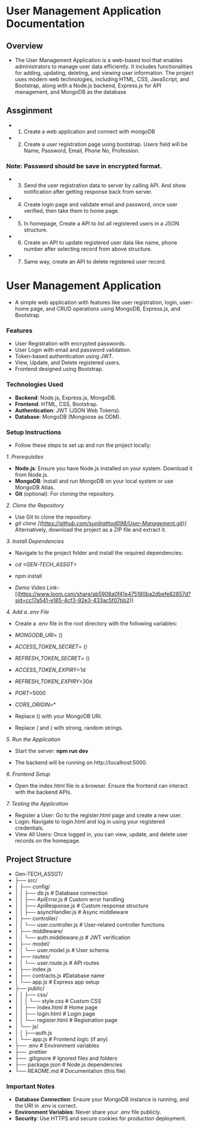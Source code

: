 
# User Management Application Documentation
## Overview
- The User Management Application is a web-based tool that enables administrators to manage user data efficiently. It includes functionalities for adding, updating, deleting, and viewing user information. The project uses modern web technologies, including HTML, CSS, JavaScript, and Bootstrap, along with a Node.js backend, Express.js for API management, and MongoDB as the database



## Assginment
- 1. Create a web application and connect with mongoDB
- 2. Create a user registration page using bootstrap. Users field will be Name, Password, Email, Phone No, Profession. 
### Note: Password should be save in encrypted format. 
- 3. Send the user registration data to server by calling API. And show notification after
getting response back from server. 
- 4. Create login page and validate email and password, once user verified, then take
them to home page. 
- 5. In homepage, Create a API to list all registered users in a JSON structure. 
- 6. Create an API to update registered user data like name, phone number after
selecting record from above structure. 
- 7. Same way, create an API to delete registered user record.


# User Management Application

- A simple web application with features like user registration, login, user-home page, and CRUD operations using MongoDB, Express.js, and Bootstrap.

### Features

- User Registration with encrypted passwords.
- User Login with email and password validation.
- Token-based authentication using JWT.
- View, Update, and Delete registered users.
- Frontend designed using Bootstrap.

### Technologies Used

- **Backend**: Node.js, Express.js, MongoDB.
- **Frontend**: HTML, CSS, Bootstrap.
- **Authentication**: JWT (JSON Web Tokens).
- **Database**: MongoDB (Mongoose as ODM).

### Setup Instructions
- Follow these steps to set up and run the project locally:

*1. Prerequisites*
- **Node.js**: Ensure you have Node.js installed on your system. Download it from Node.js.
- **MongoDB**: Install and run MongoDB on your local system or use MongoDB Atlas.
- **Git** (optional): For cloning the repository.

*2. Clone the Repository*
- Use Git to clone the repository:
- *git clone [(https://github.com/sunilrathod098/User-Management.git)]*
Alternatively, download the project as a ZIP file and extract it.

*3. Install Dependencies*
- Navigate to the project folder and install the required dependencies:
- *cd <GEN-TECH_ASSGT>*
- npm install

- *Demo Video Link*-[(https://www.loom.com/share/ab5908a0f41e475180ba2dbefe82857d?sid=cc17a541-e185-4cf3-92e3-433ac5f07bb2)]

*4. Add a .env File*
- Create a .env file in the root directory with the following variables:

- *MONGODB_URI*= (<Your MongoDB connection string>)
- *ACCESS_TOKEN_SECRET*= (<Your access token secret>)
- *REFRESH_TOKEN_SECRET*= (<Your refresh token secret>)
- *ACCESS_TOKEN_EXPIRY*=1d
- *REFRESH_TOKEN_EXPIRY*=30d
- *PORT*=5000
- *CORS_ORIGIN*=*
- Replace (<Your MongoDB connection string>) with your MongoDB URI.
- Replace (<Your access token secret> and <Your refresh token secret>) with strong, random strings.

*5. Run the Application*
- Start the server:  **npm run dev**

- The backend will be running on http://localhost:5000.

*6. Frontend Setup*
- Open the index.html file in a browser. Ensure the frontend can interact with the backend APIs.

*7. Testing the Application*
- Register a User: Go to the register.html page and create a new user.
- Login: Navigate to login.html and log in using your registered credentials.
- View All Users: Once logged in, you can view, update, and delete user records on the homepage.


## Project Structure
- Gen-TECH_ASSGT/
- ├── src/
- │   ├── config/
- │   │   ├── db.js            # Database connection
- │   │   ├── ApiError.js      # Custom error handling
- │   │   ├── ApiResponse.js   # Custom response structure
- │   │   ├── asyncHandler.js  # Async middleware
- │   ├── controller/
- │   │   └── user.controller.js  # User-related controller functions
- │   ├── middleware/
- │   │   └── auth.middleware.js  # JWT verification
- │   ├── model/
- │   │   └── user.model.js       # User schema
- │   ├── routes/
- │   │   └── user.route.js       # API routes
- │   ├── index.js
- │   ├── contracts.js              #Database name
- │   └── app.js                  # Express app setup
- ├── public/
- │   │   ├── css/
- │   │   │   └── style.css       # Custom CSS
- │   │   ├── index.html          # Home page
- │   │   ├── login.html          # Login page
- │   │   └── register.html       # Registration page
- │   └── js/
- │   │   ├──auth.js
- │       └── app.js           # Frontend logic (if any)
- ├── .env                      # Environment variables
- ├── .prettier
- ├── .gitignore                  # Ignored files and folders
- ├── package.json                # Node.js dependencies
- └── README.md                   # Documentation (this file)


### Important Notes
- **Database Connection**: Ensure your MongoDB instance is running, and the URI in .env is correct.
- **Environment Variables**: Never share your .env file publicly.
- **Security**: Use HTTPS and secure cookies for production deployment.
